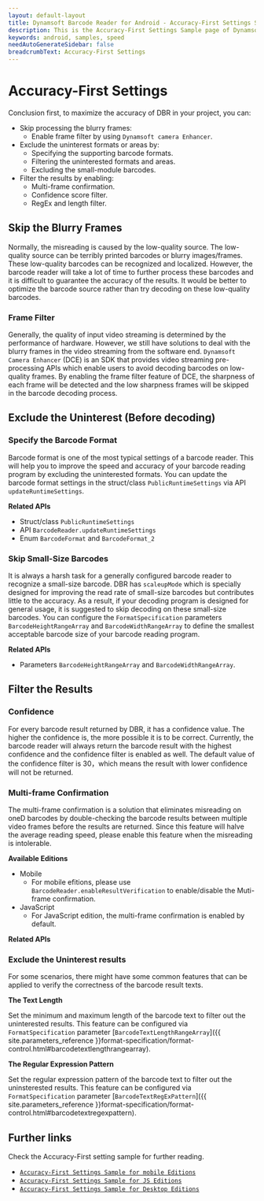 ```yaml
---
layout: default-layout
title: Dynamsoft Barcode Reader for Android - Accuracy-First Settings Samples
description: This is the Accuracy-First Settings Sample page of Dynamsoft Barcode Reader for Android SDK.
keywords: android, samples, speed
needAutoGenerateSidebar: false
breadcrumbText: Accuracy-First Settings
---
```


# Accuracy-First Settings

Conclusion first, to maximize the accuracy of DBR in your project, you can:

- Skip processing the blurry frames:
  - Enable frame filter by using `Dynamsoft camera Enhancer`.
- Exclude the uninterest formats or areas by:
  - Specifying the supporting barcode formats.
  - Filtering the uninterested formats and areas.
  - Excluding the small-module barcodes.
- Filter the results by enabling:
  - Multi-frame confirmation.
  - Confidence score filter.
  - RegEx and length filter.

## Skip the Blurry Frames

Normally, the misreading is caused by the low-quality source. The low-quality source can be terribly printed barcodes or blurry images/frames. These low-quality barcodes can be recognized and localized. However, the barcode reader will take a lot of time to further process these barcodes and it is difficult to guarantee the accuracy of the results. It would be better to optimize the barcode source rather than try decoding on these low-quality barcodes.

### Frame Filter

Generally, the quality of input video streaming is determined by the performance of hardware. However, we still have solutions to deal with the blurry frames in the video streaming from the software end. `Dynamsoft Camera Enhancer` (DCE) is an SDK that provides video streaming pre-processing APIs which enable users to avoid decoding barcodes on low-quality frames. By enabling the frame filter feature of DCE, the sharpness of each frame will be detected and the low sharpness frames will be skipped in the barcode decoding process.

## Exclude the Uninterest (Before decoding)

### Specify the Barcode Format

Barcode format is one of the most typical settings of a barcode reader. This will help you to improve the speed and accuracy of your barcode reading program by excluding the uninterested formats. You can update the barcode format settings in the struct/class `PublicRuntimeSettings` via API `updateRuntimeSettings`.

**Related APIs**

- Struct/class `PublicRuntimeSettings`
- API `BarcodeReader.updateRuntimeSettings`
- Enum `BarcodeFormat` and `BarcodeFormat_2`

### Skip Small-Size Barcodes

It is always a harsh task for a generally configured barcode reader to recognize a small-size barcode. DBR has `scaleupMode` which is specially designed for improving the read rate of small-size barcodes but contributes little to the accuracy. As a result, if your decoding program is designed for general usage, it is suggested to skip decoding on these small-size barcodes. You can configure the `FormatSpecification` parameters `BarcodeHeightRangeArray` and `BarcodeWidthRangeArray` to define the smallest acceptable barcode size of your barcode reading program.

**Related APIs**

- Parameters `BarcodeHeightRangeArray` and `BarcodeWidthRangeArray`.

## Filter the Results

### Confidence

For every barcode result returned by DBR, it has a confidence value. The higher the confidence is, the more possible it is to be correct. Currently, the barcode reader will always return the barcode result with the highest confidence and the confidence filter is enabled as well. The default value of the confidence filter is 30，which means the result with lower confidence will not be returned.

### Multi-frame Confirmation

The multi-frame confirmation is a solution that eliminates misreading on oneD barcodes by double-checking the barcode results between multiple video frames before the results are returned. Since this feature will halve the average reading speed, please enable this feature when the misreading is intolerable.

**Available Editions**

- Mobile
  - For mobile efitions, please use `BarcodeReader.enableResultVerification` to enable/disable the Muti-frame confirmation.
- JavaScript
  - For JavaScript edition, the multi-frame confirmation is enabled by default.

**Related APIs**

### Exclude the Uninterest results

For some scenarios, there might have some common features that can be applied to verify the correctness of the barcode result texts.

**The Text Length**

Set the minimum and maximum length of the barcode text to filter out the uninterested results. This feature can be configured via `FormatSpecification` parameter [`BarcodeTextLengthRangeArray`]({{ site.parameters_reference }}format-specification/format-control.html#barcodetextlengthrangearray).

**The Regular Expression Pattern**

Set the regular expression pattern of the barcode text to filter out the uninsterested results. This feature can be configured via `FormatSpecification` parameter [`BarcodeTextRegExPattern`]({{ site.parameters_reference }}format-specification/format-control.html#barcodetextregexpattern).

## Further links

Check the Accuracy-First setting sample for further reading.

- [`Accuracy-First Settings Sample for mobile Editions`]()
- [`Accuracy-First Settings Sample for JS Editions`]()
- [`Accuracy-First Settings Sample for Desktop Editions`]()
